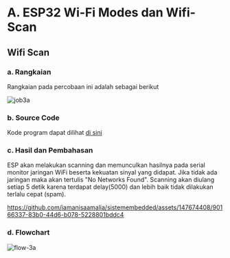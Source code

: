 # A. ESP32 Wi-Fi Modes dan Wifi-Scan

## Wifi Scan

### a. Rangkaian
Rangkaian pada percobaan ini adalah sebagai berikut

![job3a](https://github.com/iamanisaamalia/sistemembedded/assets/147674408/a37af924-187d-41d9-8d78-a6316d5a189b)


### b. Source Code
Kode program dapat dilihat <a href="https://github.com/iamanisaamalia/sistemembedded/blob/main/jobsheet%203/a.%20Wifi%20Scan/wifi_scan/wifi_scan.ino">di sini</a>

### c. Hasil dan Pembahasan
ESP akan melakukan scanning dan memunculkan hasilnya pada serial monitor jaringan WiFi beserta kekuatan sinyal yang didapat. Jika tidak ada jaringan maka akan tertulis "No Networks Found". Scanning akan diulang setiap 5 detik karena terdapat delay(5000) dan lebih baik tidak dilakukan terlalu cepat (spam).


https://github.com/iamanisaamalia/sistemembedded/assets/147674408/90166337-83b0-44d6-b078-5228801bddc4

### d. Flowchart
![flow-3a](https://github.com/iamanisaamalia/sistemembedded/assets/147674408/81de217d-c131-43ed-be9b-f470306e1fe8)
